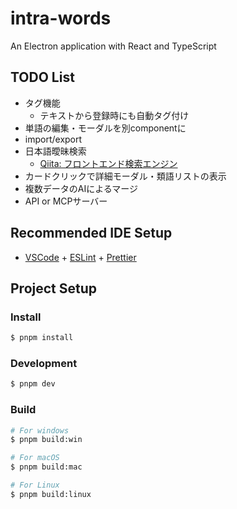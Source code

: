 # intra-words

An Electron application with React and TypeScript

## TODO List
- タグ機能
    - テキストから登録時にも自動タグ付け
- 単語の編集・モーダルを別componentに
- import/export
- 日本語曖昧検索
    - [Qiita: フロントエンド検索エンジン](https://qiita.com/Sashimimochi/items/4972b3dc333c6e5fb866)
- カードクリックで詳細モーダル・類語リストの表示
- 複数データのAIによるマージ
- API or MCPサーバー

## Recommended IDE Setup

- [VSCode](https://code.visualstudio.com/) + [ESLint](https://marketplace.visualstudio.com/items?itemName=dbaeumer.vscode-eslint) + [Prettier](https://marketplace.visualstudio.com/items?itemName=esbenp.prettier-vscode)

## Project Setup

### Install

```bash
$ pnpm install
```

### Development

```bash
$ pnpm dev
```

### Build

```bash
# For windows
$ pnpm build:win

# For macOS
$ pnpm build:mac

# For Linux
$ pnpm build:linux
```

